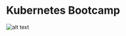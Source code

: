 # Kubernetes Bootcamp

![alt text](https://kubedev.io/wp-content/uploads/2020/08/Artboard-1@2x.png)

